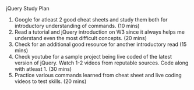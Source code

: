 jQuery Study Plan

1. Google for atleast 2 good cheat sheets and study them both for introductory understanding of commands. (10 mins)
2. Read a tutorial and jQuery introduction on W3 since it always helps me understand even the most difficult concepts. (20 mins)
3. Check for an additional good resource for another introductory read (15 mins)
4. Check youtube for a sample project being live coded of the latest version of jQuery. Watch 1-2 videos from reputable sources. Code along with atleast 1. (30 mins)
5. Practice various commands learned from cheat sheet and live coding videos to test skills. (20 mins)